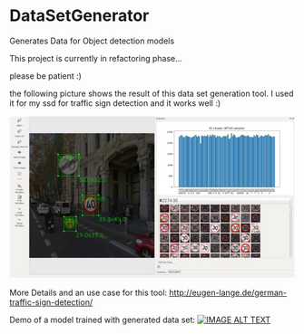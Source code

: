 # DataSetGenerator

Generates Data for Object detection models

This project is currently in refactoring phase...

please be patient :)

the following picture shows the result of this data set generation tool.
I used it for my ssd for traffic sign detection and it works well :)

![Data Set generation tool, result shown in labelImg](labelImg_with_stats.jpg)




More Details and an use case for this tool: http://eugen-lange.de/german-traffic-sign-detection/


Demo of a model trained with generated data set:
[![IMAGE ALT TEXT](http://img.youtube.com/vi/hcZYYu8u57A/0.jpg)](http://www.youtube.com/watch?v=hcZYYu8u57A "German traffic signs detection with SSD")

